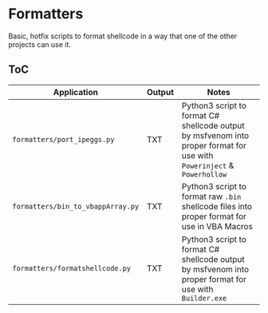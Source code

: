 # Formatters

Basic, hotfix scripts to format shellcode in a way that one of the other projects can use it.

## ToC

| Application | Output | Notes |
| ----------- | ------ | ----- |
| `formatters/port_ipeggs.py` | TXT | Python3 script to format C# shellcode output by msfvenom into proper format for use with `Powerinject` & `Powerhollow` |
| `formatters/bin_to_vbappArray.py` | TXT | Python3 script to format raw `.bin` shellcode files into proper format for use in VBA Macros |
| `formatters/formatshellcode.py` | TXT | Python3 script to format C# shellcode output by msfvenom into proper format for use with `Builder.exe` |
